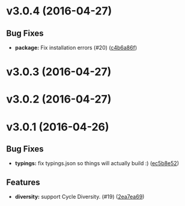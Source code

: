 # v3.0.4 (2016-04-27)


## Bug Fixes

- **package:** Fix installation errors (#20)
  ([c4b6a86f](https://github.com/git+https://github.com/cyclejs/history.git/commits/c4b6a86f53b3accee7eda45f85cc635c7d98d1d2))


# v3.0.3 (2016-04-27)


# v3.0.2 (2016-04-27)


# v3.0.1 (2016-04-26)


## Bug Fixes

- **typings:** fix typings.json so things will actually build :)
  ([ec5b8e52](https://github.com/git+https://github.com/cyclejs/history.git/commits/ec5b8e52f5a67adcc84ee1b6ffaa3a13ca29612d))


## Features

- **diversity:** support Cycle Diversity. (#19)
  ([2ea7ea69](https://github.com/git+https://github.com/cyclejs/history.git/commits/2ea7ea6916b7cf24f704dea918b25756bd8139a1))


